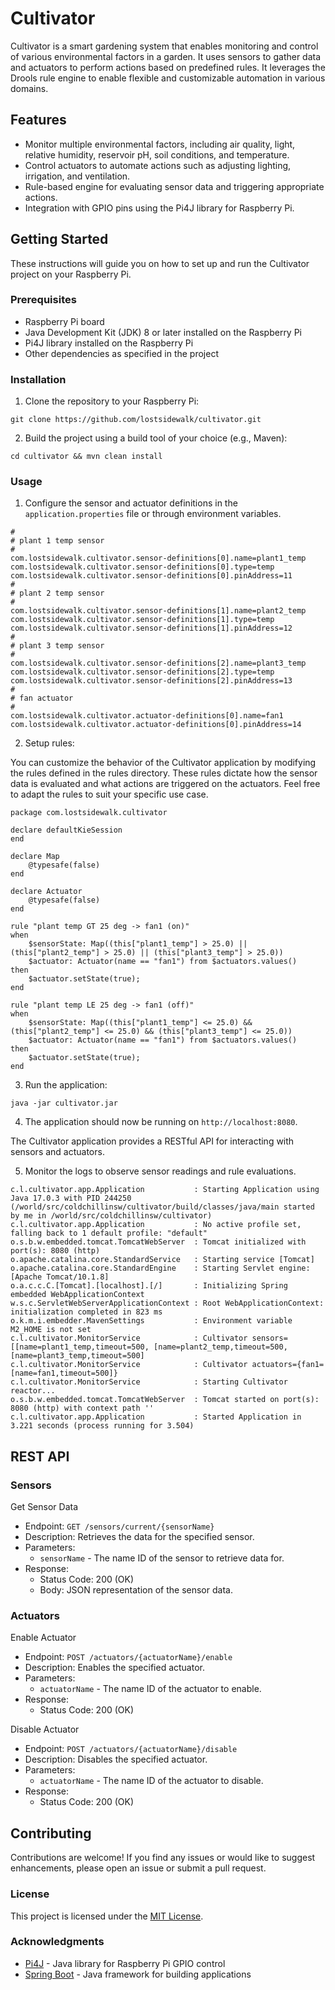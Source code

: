 # Cultivator

Cultivator is a smart gardening system that enables monitoring and control of various environmental factors in a garden. It uses sensors to gather data and actuators to perform actions based on predefined rules. It leverages the Drools rule engine to enable flexible and customizable automation in various domains.

## Features

- Monitor multiple environmental factors, including air quality, light, relative humidity, reservoir pH, soil conditions, and temperature.
- Control actuators to automate actions such as adjusting lighting, irrigation, and ventilation.
- Rule-based engine for evaluating sensor data and triggering appropriate actions.
- Integration with GPIO pins using the Pi4J library for Raspberry Pi.

## Getting Started

These instructions will guide you on how to set up and run the Cultivator project on your Raspberry Pi.

### Prerequisites

- Raspberry Pi board
- Java Development Kit (JDK) 8 or later installed on the Raspberry Pi
- Pi4J library installed on the Raspberry Pi
- Other dependencies as specified in the project

### Installation

1. Clone the repository to your Raspberry Pi:

`git clone https://github.com/lostsidewalk/cultivator.git`

2. Build the project using a build tool of your choice (e.g., Maven):

`cd cultivator && mvn clean install`

### Usage

1. Configure the sensor and actuator definitions in the `application.properties` file or through environment variables.
```
#
# plant 1 temp sensor
#
com.lostsidewalk.cultivator.sensor-definitions[0].name=plant1_temp
com.lostsidewalk.cultivator.sensor-definitions[0].type=temp
com.lostsidewalk.cultivator.sensor-definitions[0].pinAddress=11
#
# plant 2 temp sensor
#
com.lostsidewalk.cultivator.sensor-definitions[1].name=plant2_temp
com.lostsidewalk.cultivator.sensor-definitions[1].type=temp
com.lostsidewalk.cultivator.sensor-definitions[1].pinAddress=12
#
# plant 3 temp sensor
#
com.lostsidewalk.cultivator.sensor-definitions[2].name=plant3_temp
com.lostsidewalk.cultivator.sensor-definitions[2].type=temp
com.lostsidewalk.cultivator.sensor-definitions[2].pinAddress=13
#
# fan actuator
#
com.lostsidewalk.cultivator.actuator-definitions[0].name=fan1
com.lostsidewalk.cultivator.actuator-definitions[0].pinAddress=14
```

2. Setup rules:

You can customize the behavior of the Cultivator application by modifying the rules defined in the rules directory. These rules dictate how the sensor data is evaluated and what actions are triggered on the actuators. Feel free to adapt the rules to suit your specific use case.

```
package com.lostsidewalk.cultivator

declare defaultKieSession
end

declare Map
    @typesafe(false)
end

declare Actuator
    @typesafe(false)
end

rule "plant temp GT 25 deg -> fan1 (on)"
when
    $sensorState: Map((this["plant1_temp"] > 25.0) || (this["plant2_temp"] > 25.0) || (this["plant3_temp"] > 25.0))
    $actuator: Actuator(name == "fan1") from $actuators.values()
then
    $actuator.setState(true);
end

rule "plant temp LE 25 deg -> fan1 (off)"
when
    $sensorState: Map((this["plant1_temp"] <= 25.0) && (this["plant2_temp"] <= 25.0) && (this["plant3_temp"] <= 25.0))
    $actuator: Actuator(name == "fan1") from $actuators.values()
then
    $actuator.setState(true);
end
```

3. Run the application:

`java -jar cultivator.jar`

4. The application should now be running on `http://localhost:8080`.

The Cultivator application provides a RESTful API for interacting with sensors and actuators.

5. Monitor the logs to observe sensor readings and rule evaluations.

```
c.l.cultivator.app.Application           : Starting Application using Java 17.0.3 with PID 244250 (/world/src/coldchillinsw/cultivator/build/classes/java/main started by me in /world/src/coldchillinsw/cultivator)
c.l.cultivator.app.Application           : No active profile set, falling back to 1 default profile: "default"
o.s.b.w.embedded.tomcat.TomcatWebServer  : Tomcat initialized with port(s): 8080 (http)
o.apache.catalina.core.StandardService   : Starting service [Tomcat]
o.apache.catalina.core.StandardEngine    : Starting Servlet engine: [Apache Tomcat/10.1.8]
o.a.c.c.C.[Tomcat].[localhost].[/]       : Initializing Spring embedded WebApplicationContext
w.s.c.ServletWebServerApplicationContext : Root WebApplicationContext: initialization completed in 823 ms
o.k.m.i.embedder.MavenSettings           : Environment variable M2_HOME is not set
c.l.cultivator.MonitorService            : Cultivator sensors=[[name=plant1_temp,timeout=500, [name=plant2_temp,timeout=500, [name=plant3_temp,timeout=500]
c.l.cultivator.MonitorService            : Cultivator actuators={fan1=[name=fan1,timeout=500]}
c.l.cultivator.MonitorService            : Starting Cultivator reactor...
o.s.b.w.embedded.tomcat.TomcatWebServer  : Tomcat started on port(s): 8080 (http) with context path ''
c.l.cultivator.app.Application           : Started Application in 3.221 seconds (process running for 3.504)
```

## REST API


### Sensors

Get Sensor Data
- Endpoint: `GET /sensors/current/{sensorName}`
- Description: Retrieves the data for the specified sensor.
- Parameters:
  - `sensorName` - The name ID of the sensor to retrieve data for.
- Response:
  - Status Code: 200 (OK)
  - Body: JSON representation of the sensor data.

### Actuators

Enable Actuator
- Endpoint: `POST /actuators/{actuatorName}/enable`
- Description: Enables the specified actuator.
- Parameters:
  - `actuatorName` - The name ID of the actuator to enable.
- Response:
  - Status Code: 200 (OK)

Disable Actuator
- Endpoint: `POST /actuators/{actuatorName}/disable`
- Description: Disables the specified actuator.
- Parameters:
  - `actuatorName` - The name ID of the actuator to disable.
- Response:
  - Status Code: 200 (OK)

## Contributing
Contributions are welcome! If you find any issues or would like to suggest enhancements, please open an issue or submit a pull request.

### License

This project is licensed under the [MIT License](LICENSE).

### Acknowledgments

- [Pi4J](https://pi4j.com/) - Java library for Raspberry Pi GPIO control
- [Spring Boot](https://spring.io/projects/spring-boot) - Java framework for building applications

